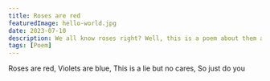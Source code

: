 ```yaml
---
title: Roses are red
featuredImage: hello-world.jpg
date: 2023-07-10
description: We all know roses right? Well, this is a poem about them and how they are red
tags: [Poem]
---
```


Roses are red,
Violets are blue,
This is a lie but no cares,
So just do you
